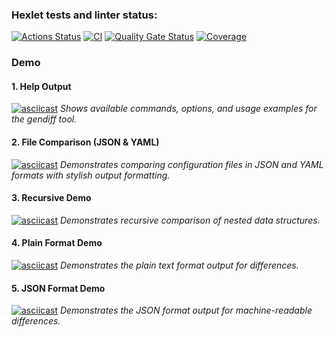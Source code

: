 ### Hexlet tests and linter status:
[![Actions Status](https://github.com/const-1/python-project-50/actions/workflows/hexlet-check.yml/badge.svg)](https://github.com/const-1/python-project-50/actions)
[![CI](https://github.com/const-1/python-project-50/actions/workflows/python-ci.yml/badge.svg)](https://github.com/const-1/python-project-50/actions/workflows/python-ci.yml)
[![Quality Gate Status](https://sonarcloud.io/api/project_badges/measure?project=const-1_python-project-50&metric=alert_status)](https://sonarcloud.io/summary/new_code?id=const-1_python-project-50)
[![Coverage](https://sonarcloud.io/api/project_badges/measure?project=const-1_python-project-50&metric=coverage)](https://sonarcloud.io/summary/new_code?id=const-1_python-project-50)

### Demo

#### 1. Help Output
[![asciicast](https://asciinema.org/a/bJARYgFM05RMeYGV74kzdUZ79.svg)](https://asciinema.org/a/bJARYgFM05RMeYGV74kzdUZ79)
*Shows available commands, options, and usage examples for the gendiff tool.*

#### 2. File Comparison (JSON & YAML)
[![asciicast](https://asciinema.org/a/8o063qwKO74pyoucbDqtM1ouS.svg)](https://asciinema.org/a/8o063qwKO74pyoucbDqtM1ouS)
*Demonstrates comparing configuration files in JSON and YAML formats with stylish output formatting.*

#### 3. Recursive Demo
[![asciicast](https://asciinema.org/a/HDPd9oZuPalSS9hOyJvb4T5Vr.svg)](https://asciinema.org/a/HDPd9oZuPalSS9hOyJvb4T5Vr)
*Demonstrates recursive comparison of nested data structures.*

#### 4. Plain Format Demo
[![asciicast](https://asciinema.org/a/DNDSFpktQVOcX1B56sn0FZFV6.svg)](https://asciinema.org/a/DNDSFpktQVOcX1B56sn0FZFV6)
*Demonstrates the plain text format output for differences.*

#### 5. JSON Format Demo
[![asciicast](https://asciinema.org/a/Ch3ip08LMPfWFw5UmdSHImsj6.svg)](https://asciinema.org/a/Ch3ip08LMPfWFw5UmdSHImsj6)
*Demonstrates the JSON format output for machine-readable differences.*

